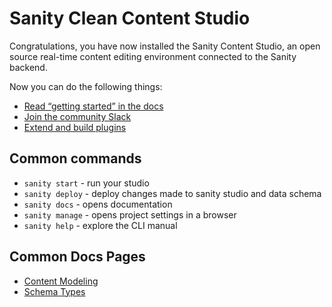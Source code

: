 # Sanity Clean Content Studio

Congratulations, you have now installed the Sanity Content Studio, an open source real-time content editing environment connected to the Sanity backend.

Now you can do the following things:

- [Read “getting started” in the docs](https://www.sanity.io/docs/introduction/getting-started?utm_source=readme)
- [Join the community Slack](https://slack.sanity.io/?utm_source=readme)
- [Extend and build plugins](https://www.sanity.io/docs/content-studio/extending?utm_source=readme)


## Common commands
- `sanity start` - run your studio
- `sanity deploy` - deploy changes made to sanity studio and data schema
- `sanity docs` - opens documentation
- `sanity manage` - opens project settings in a browser
- `sanity help` - explore the CLI manual


## Common Docs Pages
- [Content Modeling](https://www.sanity.io/docs/content-modelling)
- [Schema Types](https://www.sanity.io/docs/schema-types)